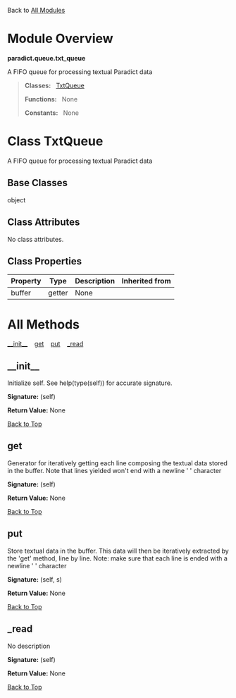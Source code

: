 Back to [All Modules](https://github.com/pyrustic/paradict/blob/master/docs/modules/README.md#readme)

# Module Overview

**paradict.queue.txt\_queue**
 
A FIFO queue for processing textual Paradict data

> **Classes:** &nbsp; [TxtQueue](https://github.com/pyrustic/paradict/blob/master/docs/modules/content/paradict.queue.txt_queue/content/classes/TxtQueue.md#class-txtqueue)
>
> **Functions:** &nbsp; None
>
> **Constants:** &nbsp; None

# Class TxtQueue
A FIFO queue for processing textual Paradict data

## Base Classes
object

## Class Attributes
No class attributes.

## Class Properties
|Property|Type|Description|Inherited from|
|---|---|---|---|
|buffer|getter|None||



# All Methods
[\_\_init\_\_](#__init__) &nbsp;&nbsp; [get](#get) &nbsp;&nbsp; [put](#put) &nbsp;&nbsp; [\_read](#_read)

## \_\_init\_\_
Initialize self.  See help(type(self)) for accurate signature.



**Signature:** (self)





**Return Value:** None

[Back to Top](#module-overview)


## get
Generator for iteratively getting each line composing the
        textual data stored in the buffer.
        Note that lines yielded won't end with a newline '
' character



**Signature:** (self)





**Return Value:** None

[Back to Top](#module-overview)


## put
Store textual data in the buffer. This data will then be iteratively
        extracted by the 'get' method, line by line.
        Note: make sure that each line is ended with a newline '
' character



**Signature:** (self, s)





**Return Value:** None

[Back to Top](#module-overview)


## \_read
No description



**Signature:** (self)





**Return Value:** None

[Back to Top](#module-overview)



